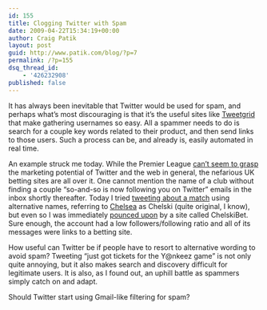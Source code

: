```yaml
---
id: 155
title: Clogging Twitter with Spam
date: 2009-04-22T15:34:19+00:00
author: Craig Patik
layout: post
guid: http://www.patik.com/blog/?p=7
permalink: /?p=155
dsq_thread_id:
    - '426232908'
published: false
---
```


It has always been inevitable that Twitter would be used for spam, and perhaps what&#8217;s most discouraging is that it&#8217;s the useful sites like [Tweetgrid](http://www.tweetgrid.com/) that make gathering usernames so easy. All a spammer needs to do is search for a couple key words related to their product, and then send links to those users. Such a process can be, and already is, easily automated in real time.

An example struck me today. While the Premier League [can&#8217;t seem to grasp](http://blog.footytweets.com/2009/04/the-footytweets-cease-and-desist-story/) the marketing potential of Twitter and the web in general, the nefarious UK betting sites are all over it. One cannot mention the name of a club without finding a couple &#8220;so-and-so is now following you on Twitter&#8221; emails in the inbox shortly thereafter. Today I tried [tweeting about a match](http://twitter.com/Ellsass/status/1587237261) using alternative names, referring to [Chelsea](http://en.wikipedia.org/wiki/Chelsea_F.C.) as Chelski (quite original, I know), but even so I was immediately [pounced upon](http://twitter.com/ChelskiBet/status/1587239870) by a site called ChelskiBet. Sure enough, the account had a low followers/following ratio and all of its messages were links to a betting site.

How useful can Twitter be if people have to resort to alternative wording to avoid spam? Tweeting &#8220;just got tickets for the Y@nkeez game&#8221; is not only quite annoying, but it also makes search and discovery difficult for legitimate users. It is also, as I found out, an uphill battle as spammers simply catch on and adapt.

Should Twitter start using Gmail-like filtering for spam?
